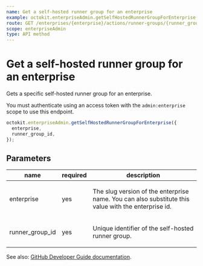 ```yaml
---
name: Get a self-hosted runner group for an enterprise
example: octokit.enterpriseAdmin.getSelfHostedRunnerGroupForEnterprise({ enterprise, runner_group_id })
route: GET /enterprises/{enterprise}/actions/runner-groups/{runner_group_id}
scope: enterpriseAdmin
type: API method
---
```


# Get a self-hosted runner group for an enterprise

Gets a specific self-hosted runner group for an enterprise.

You must authenticate using an access token with the `admin:enterprise` scope to use this endpoint.

```js
octokit.enterpriseAdmin.getSelfHostedRunnerGroupForEnterprise({
  enterprise,
  runner_group_id,
});
```

## Parameters

<table>
  <thead>
    <tr>
      <th>name</th>
      <th>required</th>
      <th>description</th>
    </tr>
  </thead>
  <tbody>
    <tr><td>enterprise</td><td>yes</td><td>

The slug version of the enterprise name. You can also substitute this value with the enterprise id.

</td></tr>
<tr><td>runner_group_id</td><td>yes</td><td>

Unique identifier of the self-hosted runner group.

</td></tr>
  </tbody>
</table>

See also: [GitHub Developer Guide documentation](https://developer.github.com/v3/enterprise-admin/actions/#get-a-self-hosted-runner-group-for-an-enterprise).

